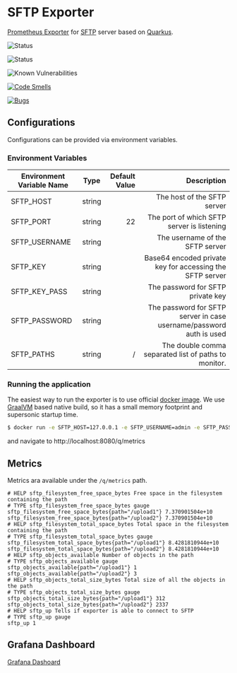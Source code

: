 # SFTP Exporter

[Prometheus Exporter](https://prometheus.io/docs/instrumenting/exporters/) for [SFTP](https://www.ssh.com/ssh/sftp/) server based on [Quarkus](https://quarkus.io/).

![Status](https://github.com/babltiga/sftp-exporter/actions/workflows/build-and-publish.yml/badge.svg?branch=master)

![Status](https://github.com/babltiga/sftp-exporter/actions/workflows/codeql-analysis.yml/badge.svg?branch=master)

![Known Vulnerabilities](https://snyk.io/test/github/babltiga/sftp-exporter/badge.svg)

[![Code Smells](https://sonarcloud.io/api/project_badges/measure?project=babltiga_sftp-exporter&metric=code_smells)](https://sonarcloud.io/summary/new_code?id=babltiga_sftp-exporter)

[![Bugs](https://sonarcloud.io/api/project_badges/measure?project=babltiga_sftp-exporter&metric=bugs)](https://sonarcloud.io/summary/new_code?id=babltiga_sftp-exporter)

## Configurations

Configurations can be provided via environment variables.

### Environment Variables

| Environment Variable Name |  Type  | Default Value |                                                         Description |
|---------------------------|:------:|--------------:|--------------------------------------------------------------------:|
| SFTP_HOST                 | string |               |                                         The host of the SFTP server |
| SFTP_PORT                 | string |            22 |                          The port of which SFTP server is listening |
| SFTP_USERNAME             | string |               |                                     The username of the SFTP server |
| SFTP_KEY                  | string |               |            Base64 encoded private key for accessing the SFTP server |
| SFTP_KEY_PASS             | string |               |                                   The password for SFTP private key |
| SFTP_PASSWORD             | string |               | The password for SFTP server in case username/password auth is used |
| SFTP_PATHS                | string |             / |                The double comma separated list of paths to monitor. |


### Running the application

The easiest way to run the exporter is to use official [docker image](https://hub.docker.com/repository/docker/babltiga/sftp-exporter). We use [GraalVM](https://www.graalvm.org
) based native build, so it has a small memory footprint and supersonic startup time.

```sh
$ docker run -e SFTP_HOST=127.0.0.1 -e SFTP_USERNAME=admin -e SFTP_PASSWORD=XXX -e SFTP_PATHS=/home/users/admin -i --rm -p 8080:8080 babltiga/sftp-exporter:latest
```

and navigate to http://localhost:8080/q/metrics

## Metrics
Metrics ara available under the `/q/metrics` path.

```
# HELP sftp_filesystem_free_space_bytes Free space in the filesystem containing the path
# TYPE sftp_filesystem_free_space_bytes gauge
sftp_filesystem_free_space_bytes{path="/upload1"} 7.370901504e+10
sftp_filesystem_free_space_bytes{path="/upload2"} 7.370901504e+10
# HELP sftp_filesystem_total_space_bytes Total space in the filesystem containing the path
# TYPE sftp_filesystem_total_space_bytes gauge
sftp_filesystem_total_space_bytes{path="/upload1"} 8.4281810944e+10
sftp_filesystem_total_space_bytes{path="/upload2"} 8.4281810944e+10
# HELP sftp_objects_available Number of objects in the path
# TYPE sftp_objects_available gauge
sftp_objects_available{path="/upload1"} 1
sftp_objects_available{path="/upload2"} 3
# HELP sftp_objects_total_size_bytes Total size of all the objects in the path
# TYPE sftp_objects_total_size_bytes gauge
sftp_objects_total_size_bytes{path="/upload1"} 312
sftp_objects_total_size_bytes{path="/upload2"} 2337
# HELP sftp_up Tells if exporter is able to connect to SFTP
# TYPE sftp_up gauge
sftp_up 1
```

## Grafana Dashboard

[Grafana Dashoard](https://grafana.com/grafana/dashboards/12828)

